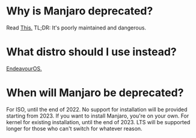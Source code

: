 # Why is Manjaro deprecated?

Read [This.](https://github.com/arindas/manjarno)
TL;DR: It's poorly maintained and dangerous.

# What distro should I use instead?

[EndeavourOS.](https://wiki.t2linux.org/distributions/endeavouros/installation/)

# When will Manjaro be deprecated?

For ISO, until the end of 2022. No support for installation will be provided starting from 2023. If you want to install Manjaro, you're on your own.
For kernel for existing installation, until the end of 2023. LTS will be supported longer for those who can't switch for whatever reason. 

